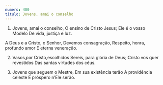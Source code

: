 ```yaml
---
numero: 480
titulo: Jovens, amai o conselho
---
```

1. Jovens, amai o conselho,
O ensino de Cristo Jesus;
Ele é o vosso Modelo
De vida, justiça e luz.

A Deus e a Cristo, o Senhor,
Devemos consagração,
Respeito, honra, profundo amor
E eterna veneração.

2. Vasos,por Cristo,escolhidos
Sereis, para glória de Deus;
Cristo vos quer revestidos
Das santas virtudes dos céus.

3. Jovens que seguem o Mestre,
Em sua existência terão
A providência celeste
E próspero n’Ele serão.
